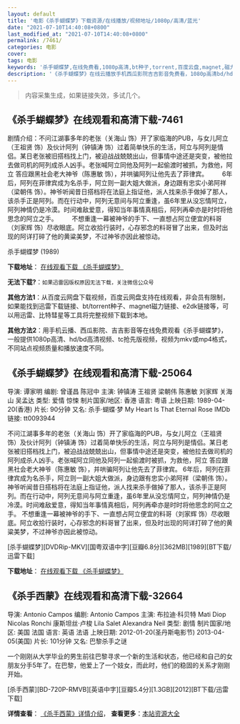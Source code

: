 ```yaml
---
layout: default
title: '电影《杀手蝴蝶梦》下载资源/在线播放/视频地址/1080p/高清/蓝光'
date: "2021-07-10T14:40:08+0800"
last_modified_at: "2021-07-10T14:40:08+0800"
permalink: /7461/
categories: 电影
cover:
tags: 电影
keywords: '杀手蝴蝶梦,在线免费看,1080p高清,bt种子,torrent,百度云盘,magnet,磁力链,迅雷下载资源'
description: '《杀手蝴蝶梦》在线云播放手机西瓜影院吉吉影音免费看，1080p高清bd/hd未删减完整版和tc抢先枪版，mkv/mp4格式，附带bt/torrent种子、magnet/磁力链、百度云盘、网盘资源迅雷下载链接'
---
```


>内容采集生成，如果链接失效，多试几个。


## 《杀手蝴蝶梦》在线观看和高清下载-7461

剧情介绍：不问江湖事多年的老张（关海山 饰）开了家临海的PUB，与女儿阿立（王祖贤 饰）及伙计阿列（钟镇涛 饰）过着简单快乐的生活，阿立与阿列是情侣。某日老张被旧搭档找上门，被迫战战兢兢出山，但事情中途还是突变，被他拉去做司机的阿列成杀人凶手。老张喊阿立同他及阿列一起偷渡时被抓，为救他，阿立 答应跟黑社会老大神爷（陈惠敏 饰），并哄骗阿列让他先去了菲律宾。 　　6年后，阿列在菲律宾成为名杀手，阿立则一副大姐大做派，身边跟有忠实小弟阿祥（梁朝伟 饰）。神爷听闻昔日搭档将在法庭上指证他，派人找来杀手做掉了那人，该杀手正是阿列。而在行动中，阿列无意间与阿立重逢，虽6年里从没忘情阿立，阿列神情仍是冷漠。时间难敌爱意，得知当年事情真相后，阿列再牵亦是时时将他思念的阿立之手。 　　不想重逢一幕被神爷的手下、一直想占阿立便宜的料哥（刘家辉 饰）尽收眼底。阿立收拾行装时，心存邪念的料哥冒了出来，但及时出现的阿详打碎了他的黄粱美梦，不过神爷亦因此被惊动。


杀手蝴蝶梦 (1989)

**下载地址**： [在线观看下载 《杀手蝴蝶梦》](https://www.btbtdy.me/btdy/dy12806.html) 


**无法下载?**：`如果迅雷因版权原因无法下载，关注微信公众号 `

**其他方法1**：从百度云网盘下载视频，百度云网盘支持在线观看，非会员有限制，如果能找到迅雷下载链接、bt/torrent种子、magnet磁力链接、e2dk链接等，可以用迅雷、比特彗星等工具将完整视频下载到本地。

**其他方法2**：用手机云播、西瓜影院、吉吉影音等在线免费观看《杀手蝴蝶梦》，一般提供1080p高清、hd/bd高清视频、tc抢先版视频，视频为mkv或mp4格式，不同站点视频质量和播放速度不同。


## 《杀手蝴蝶梦》在线观看和高清下载-25064

导演: 谭家明 编剧: 曾谨昌 陈冠中 主演: 钟镇涛 王祖贤 梁朝伟 陈惠敏 刘家辉 关海山 吴孟达 类型: 爱情 惊悚 制片国家/地区: 香港 语言: 粤语 上映日期: 1989-04-20(香港) 片长: 90分钟 又名: 杀手·蝴蝶·梦 My Heart Is That Eternal Rose IMDb链接: tt0093944

不问江湖事多年的老张（关海山 饰）开了家临海的PUB，与女儿阿立（王祖贤 饰）及伙计阿列（钟镇涛 饰）过着简单快乐的生活，阿立与阿列是情侣。某日老张被旧搭档找上门，被迫战战兢兢出山，但事情中途还是突变，被他拉去做司机的阿列成杀人凶手。老张喊阿立同他及阿列一起偷渡时被抓，为救他，阿立 答应跟黑社会老大神爷（陈惠敏 饰），并哄骗阿列让他先去了菲律宾。 6年后，阿列在菲律宾成为名杀手，阿立则一副大姐大做派，身边跟有忠实小弟阿祥（梁朝伟 饰）。神爷听闻昔日搭档将在法庭上指证他，派人找来杀手做掉了那人，该杀手正是阿列。而在行动中，阿列无意间与阿立重逢，虽6年里从没忘情阿立，阿列神情仍是冷漠。时间难敌爱意，得知当年事情真相后，阿列再牵亦是时时将他思念的阿立之手。 不想重逢一幕被神爷的手下、一直想占阿立便宜的料哥（刘家辉 饰）尽收眼底。阿立收拾行装时，心存邪念的料哥冒了出来，但及时出现的阿详打碎了他的黄粱美梦，不过神爷亦因此被惊动。


[杀手蝴蝶梦][DVDRip-MKV][国粤双语中字][豆瓣6.8分][362MB][1989][BT下载/迅雷下载]

**下载地址**： [在线观看下载 《杀手蝴蝶梦》](https://www.btdx8.com/torrent/my_heart_is_that_eternal_rose_1989.html) 


## 《杀手西蒙》在线观看和高清下载-32664

导演: Antonio Campos 编剧: Antonio Campos 主演: 布拉迪·科贝特 Mati Diop Nicolas Ronchi 康斯坦丝·卢梭 Lila Salet Alexandra Neil 类型: 剧情 制片国家/地区: 美国 法国 语言: 英语 法语 上映日期: 2012-01-20(圣丹斯电影节) 2013-04-05(美国) 片长: 101分钟 又名: 巴黎杀手之谜

一个刚刚从大学毕业的男生前往巴黎寻求一个新的生活和状态，他已经和自己的女朋友分手5年了。在巴黎，他爱上了一个妓女，而此时，他们的稳固的关系才刚刚开始。


[杀手西蒙][BD-720P-RMVB][英语中字][豆瓣5.4分][1.3GB][2012][BT下载/迅雷下载]

**详情查看**： [《杀手西蒙》详情介绍](/movie/32664/)， **查看更多**：[本站资源大全](/movie/t/all/)

